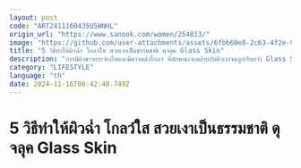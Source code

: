 ```yaml
---
layout: post
code: "ART2411160435U5WNHL"
origin_url: "https://www.sanook.com/women/254813/"
image: "https://github.com/user-attachments/assets/6fbb60e8-2c63-4f2e-9dc3-58417fad0f44"
title: "5 วิธีทำให้ผิวฉ่ำ โกลว์ใส สวยเงาเป็นธรรมชาติ ดุจลุค Glass Skin"
description: "การมีผิวขาวกระจ่างใสและมีความฉ่ำโกลว์ ที่ลักษณะจะคล้ายกับผิวเงาจนถูกเรียกว่า Glass Skin Glow"
category: "LIFESTYLE"
language: "th"
date: 2024-11-16T06:42:40.749Z
---
```


# 5 วิธีทำให้ผิวฉ่ำ โกลว์ใส สวยเงาเป็นธรรมชาติ ดุจลุค Glass Skin